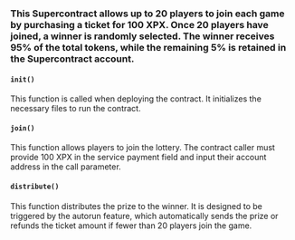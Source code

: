 ### This Supercontract allows up to 20 players to join each game by purchasing a ticket for 100 XPX. Once 20 players have joined, a winner is randomly selected. The winner receives 95% of the total tokens, while the remaining 5% is retained in the Supercontract account.

#### ```init()```
This function is called when deploying the contract. It initializes the necessary files to run the contract.

#### ```join()```
This function allows players to join the lottery. The contract caller must provide 100 XPX in the service payment field and input their account address in the call parameter.

#### ```distribute()```
This function distributes the prize to the winner. It is designed to be triggered by the autorun feature, which automatically sends the prize or refunds the ticket amount if fewer than 20 players join the game.
